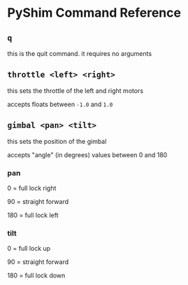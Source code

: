 # PyShim Command Reference

## `q`

this is the quit command.
it requires no arguments

## `throttle <left> <right>`

this sets the throttle of the left and right motors

accepts floats between `-1.0` and `1.0`

## `gimbal <pan> <tilt>`

this sets the position of the gimbal

accepts "angle" (in degrees) values between 0 and 180

### pan

0 = full lock right

90 = straight forward

180 = full lock left

### tilt

0 = full lock up

90 = straight forward

180 = full lock down
